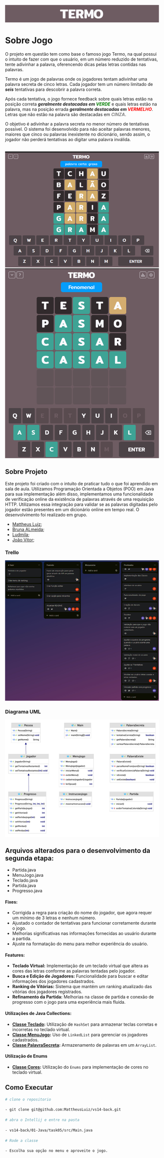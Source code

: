 <img src="src/resources/imagens/termoNome.png" />


# **Sobre Jogo**


O projeto em questão tem como base o famoso jogo Termo, na qual possui o intuito de fazer com que o usuário, 
em um número reduzido de tentativas, tente adivinhar a palavra, oferencendo dicas pelas letras contidas nas palavras.

Termo é um jogo de palavras onde os jogadores tentam adivinhar uma palavra secreta de cinco letras. 
Cada jogador tem um número limitado de ***seis*** tentativas para descobrir a palavra correta. 

Após cada tentativa, o jogo fornece feedback sobre quais letras estão na posição correta ***geralmente destacadas 
em <span style="color: green;">VERDE</span>*** e quais letras estão na palavra, mas na posição errada 
***geralmente destacadas em <span style="color: red;">VERMELHO</span>***.
Letras que não estão na palavra são destacadas em ***<span style="color: gray;">CINZA</span>***. 

O objetivo é adivinhar a palavra secreta no menor número de tentativas possível.
O sistema foi desenvolvido para não aceitar palavras menores, maiores que cinco ou palavras inexistente no dicionário,
sendo assim, o jogador não perderá tentativas ao digitar uma palavra inválida.


</br>
<img src="src/resources/imagens/termo.png" />
<img src="src/resources/imagens/termoGanho.png" alt="">



## **Sobre Projeto**


Este projeto foi criado com o intuito de praticar tudo o que foi aprendido em sala de aula. Utilizamos Programação
Orientada a Objetos (POO) em Java para sua implementação além disso, implementamos uma funcionalidade de verificação
online da existência de palavras através de uma requisição HTTP. Utilizamos essa integração para validar se as palavras
digitadas pelo jogador estão presentes em um dicionário online em tempo real. O desenvolvimento foi realizado em grupo.

- [Mattheus Luiz](https://github.com/MattheusLuiz/);
- [Bruna ALmeida](https://github.com/bruna270498);
- [Ludmila](https://github.com/Ludmilact);
- [João Vitor](https://github.com/joaovxsantos);



### Trello
<img src="src/resources/imagens/trello2.jpeg">

### Diagrama UML

<img src="src/resources/imagens/diagrama.png">


## **Arquivos alterados para o desenvolvimento da segunda etapa:**

- Partida.java
- MenuJogo.java
- Teclado.java
- Partida.java
- Progresso.java

#### Fixes:

-   Corrigida a regra para criação do nome do jogador, que agora requer um mínimo de 3 letras e nenhum número.
-   Ajustado o contador de tentativas para funcionar corretamente durante o jogo.
-   Melhorias significativas nas informações fornecidas ao usuário durante a partida.
-   Ajuste na formatação do menu para melhor experiência do usuário.

#### Features:

-   **Teclado Virtual:** Implementação de um teclado virtual que altera as cores das letras conforme as palavras tentadas pelo jogador.
-   **Busca e Edição de Jogadores:** Funcionalidade para buscar e editar informações dos jogadores cadastrados.
-   **Ranking de Vitórias:** Sistema que mantém um ranking atualizado das vitórias dos jogadores registrados.
-   **Refinamento da Partida:** Melhorias na classe de partida e conexão de progresso com o jogo para uma experiência mais fluida.

#### Utilizações de Java Collections:

-   **[Classe Teclado](https://github.com/MattheusLuiz/vs14-back/blob/main/01-Java/task05/src/Model/Teclado.java):** Utilização de `HashSet` para armazenar teclas corretas e incorretas no teclado virtual.
-   **[Classe MenuJogo](https://github.com/MattheusLuiz/vs14-back/blob/main/01-Java/task05/src/MenuJogo.java):** Uso de `LinkedList` para gerenciar os jogadores cadastrados.
-   **[Classe PalavraSecreta](https://github.com/MattheusLuiz/vs14-back/blob/main/01-Java/task05/src/Model/PalavraSecreta.java):** Armazenamento de palavras em um `ArrayList`.

#### Utilização de Enums
-   **[Classe Cores](https://github.com/MattheusLuiz/vs14-back/blob/main/01-Java/task05/src/Service/Cores.java):** Utilização do `Enums` para implementação de cores no teclado virtual.

## **Como Executar**

 ```bash
 # clone o repositorio
 
- git clone git@github.com:MattheusLuiz/vs14-back.git

# abra o Intellij e entre na pasta

- vs14-back/01-Java/task05/src/Main.java

# Rode a classe

- Escolha sua opção no menu e aproveite o jogo.
```
